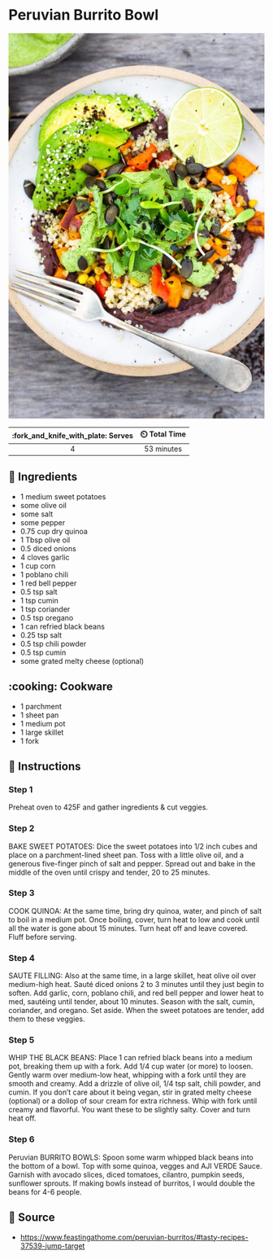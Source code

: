 # Peruvian Burrito Bowl

![Peruvian Burrito Bowl](../assets/images/peruvian-burrito-bowl.jpg)

| :fork_and_knife_with_plate: Serves | :timer_clock: Total Time |
|:----------------------------------:|:-----------------------: |
| 4 | 53 minutes |

## :salt: Ingredients

- 1 medium sweet potatoes
- some olive oil
- some salt
- some pepper
- 0.75 cup dry quinoa
- 1 Tbsp olive oil
- 0.5 diced onions
- 4 cloves garlic
- 1 cup corn
- 1 poblano chili
- 1 red bell pepper
- 0.5 tsp salt
- 1 tsp cumin
- 1 tsp coriander
- 0.5 tsp oregano
- 1 can refried black beans
- 0.25 tsp salt
- 0.5 tsp chili powder
- 0.5 tsp cumin
- some grated melty cheese (optional)

## :cooking: Cookware

- 1 parchment
- 1 sheet pan
- 1 medium pot
- 1 large skillet
- 1 fork

## :pencil: Instructions

### Step 1

Preheat oven to 425F and gather ingredients & cut veggies.

### Step 2

BAKE SWEET POTATOES: Dice the sweet potatoes into 1/2 inch cubes and place on a parchment-lined sheet pan. Toss with a
little olive oil, and a generous five-finger pinch of salt and pepper. Spread out and bake in the middle of the oven
until crispy and tender, 20 to 25 minutes.

### Step 3

COOK QUINOA: At the same time, bring dry quinoa, water, and pinch of salt to boil in a medium pot. Once boiling, cover,
turn heat to low and cook until all the water is gone about 15 minutes. Turn heat off and leave covered. Fluff before
serving.

### Step 4

SAUTE FILLING: Also at the same time, in a large skillet, heat olive oil over medium-high heat. Sauté diced onions 2 to
3 minutes until they just begin to soften. Add garlic, corn, poblano chili, and red bell pepper and lower heat to med,
sautéing until tender, about 10 minutes. Season with the salt, cumin, coriander, and oregano. Set aside. When the sweet
potatoes are tender, add them to these veggies.

### Step 5

WHIP THE BLACK BEANS: Place 1 can refried black beans into a medium pot, breaking them up with a fork. Add 1/4 cup water
(or more) to loosen. Gently warm over medium-low heat, whipping with a fork until they are smooth and creamy. Add a
drizzle of olive oil, 1/4 tsp salt, chili powder, and cumin. If you don’t care about it being vegan, stir in grated
melty cheese (optional) or a dollop of sour cream for extra richness. Whip with fork until creamy and flavorful. You
want these to be slightly salty. Cover and turn heat off.

### Step 6

Peruvian BURRITO BOWLS: Spoon some warm whipped black beans into the bottom of a bowl. Top with some quinoa, vegges and
AJI VERDE Sauce. Garnish with avocado slices, diced tomatoes, cilantro, pumpkin seeds, sunflower sprouts. If making
bowls instead of burritos, I would double the beans for 4-6 people.

## :link: Source

- <https://www.feastingathome.com/peruvian-burritos/#tasty-recipes-37539-jump-target>
